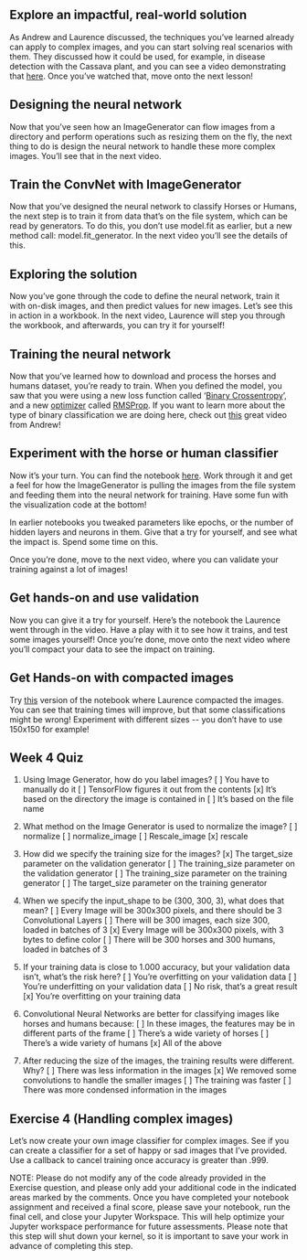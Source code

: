 ## Explore an impactful, real-world solution

As Andrew and Laurence discussed, the techniques you’ve learned already can apply to complex images, and you can start solving real scenarios with them. They discussed how it could be used, for example, in disease detection with the Cassava plant, and you can see a video demonstrating that [here](https://www.youtube.com/watch?v=NlpS-DhayQA). Once you’ve watched that, move onto the next lesson!

## Designing the neural network

Now that you’ve seen how an ImageGenerator can flow images from a directory and perform operations such as resizing them on the fly, the next thing to do is design the neural network to handle these more complex images. You’ll see that in the next video.

## Train the ConvNet with ImageGenerator

Now that you’ve designed the neural network to classify Horses or Humans, the next step is to train it from data that’s on the file system, which can be read by generators. To do this, you don’t use model.fit as earlier, but a new method call: model.fit_generator. In the next video you’ll see the details of this.

## Exploring the solution

Now you’ve gone through the code to define the neural network, train it with on-disk images, and then predict values for new images. Let’s see this in action in a workbook. In the next video, Laurence will step you through the workbook, and afterwards, you can try it for yourself!

## Training the neural network

Now that you’ve learned how to download and process the horses and humans dataset, you’re ready to train. When you defined the model, you saw that you were using a new loss function called ‘[Binary Crossentropy](https://gombru.github.io/2018/05/23/cross_entropy_loss/)’, and a new [optimizer](https://www.tensorflow.org/api_docs/python/tf/train/RMSPropOptimizer) called [RMSProp](http://www.cs.toronto.edu/~tijmen/csc321/slides/lecture_slides_lec6.pdf). If you want to learn more about the type of binary classification we are doing here, check out [this](https://www.youtube.com/watch?v=eqEc66RFY0I&t=6s) great video from Andrew!

## Experiment with the horse or human classifier

Now it’s your turn. You can find the notebook [here](https://colab.sandbox.google.com/github/lmoroney/dlaicourse/blob/master/Course%201%20-%20Part%208%20-%20Lesson%202%20-%20Notebook.ipynb). Work through it and get a feel for how the ImageGenerator is pulling the images from the file system and feeding them into the neural network for training. Have some fun with the visualization code at the bottom!

In earlier notebooks you tweaked parameters like epochs, or the number of hidden layers and neurons in them. Give that a try for yourself, and see what the impact is. Spend some time on this.

Once you’re done, move to the next video, where you can validate your training against a lot of images!

## Get hands-on and use validation

Now you can give it a try for yourself. Here’s the notebook the Laurence went through in the video. Have a play with it to see how it trains, and test some images yourself! Once you’re done, move onto the next video where you’ll compact your data to see the impact on training.

## Get Hands-on with compacted images

Try [this](https://colab.sandbox.google.com/github/lmoroney/dlaicourse/blob/master/Course%201%20-%20Part%208%20-%20Lesson%204%20-%20Notebook.ipynb) version of the notebook where Laurence compacted the images. You can see that training times will improve, but that some classifications might be wrong! Experiment with different sizes -- you don’t have to use 150x150 for example!

## Week 4 Quiz

1. Using Image Generator, how do you label images?
[ ] You have to manually do it
[ ] TensorFlow figures it out from the contents
[x] It’s based on the directory the image is contained in
[ ] It’s based on the file name

2. What method on the Image Generator is used to normalize the image?
[ ] normalize
[ ] normalize_image
[ ] Rescale_image
[x] rescale

3. How did we specify the training size for the images?
[x] The target_size parameter on the validation generator
[ ] The training_size parameter on the validation generator
[ ] The training_size parameter on the training generator
[ ] The target_size parameter on the training generator

4. When we specify the input_shape to be (300, 300, 3), what does that mean?
[ ] Every Image will be 300x300 pixels, and there should be 3 Convolutional Layers
[ ] There will be 300 images, each size 300, loaded in batches of 3
[x] Every Image will be 300x300 pixels, with 3 bytes to define color
[ ] There will be 300 horses and 300 humans, loaded in batches of 3

5. If your training data is close to 1.000 accuracy, but your validation data isn’t, what’s the risk here?
[ ] You’re overfitting on your validation data
[ ] You’re underfitting on your validation data
[ ] No risk, that’s a great result
[x] You’re overfitting on your training data

6. Convolutional Neural Networks are better for classifying images like horses and humans because:
[ ] In these images, the features may be in different parts of the frame
[ ] There’s a wide variety of horses
[ ] There’s a wide variety of humans
[x] All of the above

7. After reducing the size of the images, the training results were different. Why?
[ ] There was less information in the images
[x] We removed some convolutions to handle the smaller images
[ ] The training was faster
[ ] There was more condensed information in the images

## Exercise 4 (Handling complex images)

Let’s now create your own image classifier for complex images. See if you can create a classifier for a set of happy or sad images that I’ve provided. Use a callback to cancel training once accuracy is greater than .999.

NOTE: Please do not modify any of the code already provided in the Exercise question, and please only add your additional code in the indicated areas marked by the comments. Once you have completed your notebook assignment and received a final score, please save your notebook, run the final cell, and close your Jupyter Workspace. This will help optimize your Jupyter workspace performance for future assessments. Please note that this step will shut down your kernel, so it is important to save your work in advance of completing this step. 